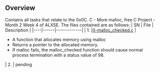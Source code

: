 ## Overview ##

Contains all tasks that relate to the 0x0C. C - More malloc, free C Project - Month 2 Week 4 of ALXSE.
The files contained are as follows:
| SN | File | Description |
|----|------|-------------|
| 1. |[0-malloc_checked.c](https://github.com/) | <ul><li>A function that allocates memory using malloc<br/><li>Returns a pointer to the allocated memory.</li><li>If malloc fails, the malloc_checked function should cause normal process termination with a status value of 98.</li></ul>
| 2. | pending